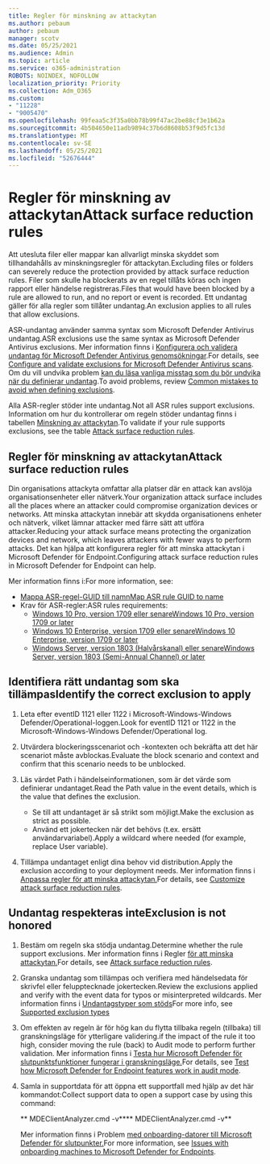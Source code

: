 ```yaml
---
title: Regler för minskning av attackytan
ms.author: pebaum
author: pebaum
manager: scotv
ms.date: 05/25/2021
ms.audience: Admin
ms.topic: article
ms.service: o365-administration
ROBOTS: NOINDEX, NOFOLLOW
localization_priority: Priority
ms.collection: Adm_O365
ms.custom:
- "11228"
- "9005470"
ms.openlocfilehash: 99feaa5c3f35a0bb78b99f47ac2be88cf3e1b62a
ms.sourcegitcommit: 4b504650e11adb9894c37b6d8608b53f9d5fc13d
ms.translationtype: MT
ms.contentlocale: sv-SE
ms.lasthandoff: 05/25/2021
ms.locfileid: "52676444"
---
```

# <a name="attack-surface-reduction-rules"></a><span data-ttu-id="07e34-102">Regler för minskning av attackytan</span><span class="sxs-lookup"><span data-stu-id="07e34-102">Attack surface reduction rules</span></span>

<span data-ttu-id="07e34-103">Att utesluta filer eller mappar kan allvarligt minska skyddet som tillhandahålls av minskningsregler för attackytan.</span><span class="sxs-lookup"><span data-stu-id="07e34-103">Excluding files or folders can severely reduce the protection provided by attack surface reduction rules.</span></span> <span data-ttu-id="07e34-104">Filer som skulle ha blockerats av en regel tillåts köras och ingen rapport eller händelse registreras.</span><span class="sxs-lookup"><span data-stu-id="07e34-104">Files that would have been blocked by a rule are allowed to run, and no report or event is recorded.</span></span> <span data-ttu-id="07e34-105">Ett undantag gäller för alla regler som tillåter undantag.</span><span class="sxs-lookup"><span data-stu-id="07e34-105">An exclusion applies to all rules that allow exclusions.</span></span>

<span data-ttu-id="07e34-106">ASR-undantag använder samma syntax som Microsoft Defender Antivirus undantag.</span><span class="sxs-lookup"><span data-stu-id="07e34-106">ASR exclusions use the same syntax as Microsoft Defender Antivirus exclusions.</span></span> <span data-ttu-id="07e34-107">Mer information finns i [Konfigurera och validera undantag för Microsoft Defender Antivirus genomsökningar](/microsoft-365/security/defender-endpoint/configure-exclusions-microsoft-defender-antivirus).</span><span class="sxs-lookup"><span data-stu-id="07e34-107">For details, see [Configure and validate exclusions for Microsoft Defender Antivirus scans](/microsoft-365/security/defender-endpoint/configure-exclusions-microsoft-defender-antivirus).</span></span> <span data-ttu-id="07e34-108">Om du vill undvika problem [kan du läsa vanliga misstag som du bör undvika när du definierar undantag](/microsoft-365/security/defender-endpoint/common-exclusion-mistakes-microsoft-defender-antivirus).</span><span class="sxs-lookup"><span data-stu-id="07e34-108">To avoid problems, review [Common mistakes to avoid when defining exclusions](/microsoft-365/security/defender-endpoint/common-exclusion-mistakes-microsoft-defender-antivirus).</span></span>

<span data-ttu-id="07e34-109">Alla ASR-regler stöder inte undantag.</span><span class="sxs-lookup"><span data-stu-id="07e34-109">Not all ASR rules support exclusions.</span></span> <span data-ttu-id="07e34-110">Information om hur du kontrollerar om regeln stöder undantag finns i tabellen [Minskning av attackytan](/microsoft-365/security/defender-endpoint/attack-surface-reduction#attack-surface-reduction-rules).</span><span class="sxs-lookup"><span data-stu-id="07e34-110">To validate if your rule supports exclusions, see the table [Attack surface reduction rules](/microsoft-365/security/defender-endpoint/attack-surface-reduction#attack-surface-reduction-rules).</span></span>

## <a name="attack-surface-reduction-rules"></a><span data-ttu-id="07e34-111">Regler för minskning av attackytan</span><span class="sxs-lookup"><span data-stu-id="07e34-111">Attack surface reduction rules</span></span>

<span data-ttu-id="07e34-112">Din organisations attackyta omfattar alla platser där en attack kan avslöja organisationsenheter eller nätverk.</span><span class="sxs-lookup"><span data-stu-id="07e34-112">Your organization attack surface includes all the places where an attacker could compromise organization devices or networks.</span></span> <span data-ttu-id="07e34-113">Att minska attackytan innebär att skydda organisationens enheter och nätverk, vilket lämnar attacker med färre sätt att utföra attacker.</span><span class="sxs-lookup"><span data-stu-id="07e34-113">Reducing your attack surface means protecting the organization devices and network, which leaves attackers with fewer ways to perform attacks.</span></span> <span data-ttu-id="07e34-114">Det kan hjälpa att konfigurera regler för att minska attackytan i Microsoft Defender för Endpoint.</span><span class="sxs-lookup"><span data-stu-id="07e34-114">Configuring attack surface reduction rules in Microsoft Defender for Endpoint can help.</span></span>

<span data-ttu-id="07e34-115">Mer information finns i:</span><span class="sxs-lookup"><span data-stu-id="07e34-115">For more information, see:</span></span>

- [<span data-ttu-id="07e34-116">Mappa ASR-regel-GUID till namn</span><span class="sxs-lookup"><span data-stu-id="07e34-116">Map ASR rule GUID to name</span></span>](/microsoft-365/security/defender-endpoint/attack-surface-reduction#attack-surface-reduction-rules)
- <span data-ttu-id="07e34-117">Krav för ASR-regler:</span><span class="sxs-lookup"><span data-stu-id="07e34-117">ASR rules requirements:</span></span>
    - [<span data-ttu-id="07e34-118">Windows 10 Pro, version 1709 eller senare</span><span class="sxs-lookup"><span data-stu-id="07e34-118">Windows 10 Pro, version 1709 or later</span></span>](/windows/whats-new/whats-new-windows-10-version-1709)
    - [<span data-ttu-id="07e34-119">Windows 10 Enterprise, version 1709 eller senare</span><span class="sxs-lookup"><span data-stu-id="07e34-119">Windows 10 Enterprise, version 1709 or later</span></span>](/windows/whats-new/whats-new-windows-10-version-1709)
    - [<span data-ttu-id="07e34-120">Windows Server, version 1803 (Halvårskanal) eller senare</span><span class="sxs-lookup"><span data-stu-id="07e34-120">Windows Server, version 1803 (Semi-Annual Channel) or later</span></span>](/windows-server/get-started/whats-new-in-windows-server-1803)

## <a name="identify-the-correct-exclusion-to-apply"></a><span data-ttu-id="07e34-121">Identifiera rätt undantag som ska tillämpas</span><span class="sxs-lookup"><span data-stu-id="07e34-121">Identify the correct exclusion to apply</span></span>

1. <span data-ttu-id="07e34-122">Leta efter eventID 1121 eller 1122 i Microsoft-Windows-Windows Defender/Operational-loggen.</span><span class="sxs-lookup"><span data-stu-id="07e34-122">Look for eventID 1121 or 1122 in the Microsoft-Windows-Windows Defender/Operational log.</span></span>

1. <span data-ttu-id="07e34-123">Utvärdera blockeringsscenariot och -kontexten och bekräfta att det här scenariot måste avblockas.</span><span class="sxs-lookup"><span data-stu-id="07e34-123">Evaluate the block scenario and context and confirm that this scenario needs to be unblocked.</span></span>

1. <span data-ttu-id="07e34-124">Läs värdet Path i händelseinformationen, som är det värde som definierar undantaget.</span><span class="sxs-lookup"><span data-stu-id="07e34-124">Read the Path value in the event details, which is the value that defines the exclusion.</span></span>
    - <span data-ttu-id="07e34-125">Se till att undantaget är så strikt som möjligt.</span><span class="sxs-lookup"><span data-stu-id="07e34-125">Make the exclusion as strict as possible.</span></span>
    - <span data-ttu-id="07e34-126">Använd ett jokertecken när det behövs (t.ex. ersätt användarvariabel).</span><span class="sxs-lookup"><span data-stu-id="07e34-126">Apply a wildcard where needed (for example, replace User variable).</span></span>

1. <span data-ttu-id="07e34-127">Tillämpa undantaget enligt dina behov vid distribution.</span><span class="sxs-lookup"><span data-stu-id="07e34-127">Apply the exclusion according to your deployment needs.</span></span> <span data-ttu-id="07e34-128">Mer information finns i [Anpassa regler för att minska attackytan.](/microsoft-365/security/defender-endpoint/customize-attack-surface-reduction)</span><span class="sxs-lookup"><span data-stu-id="07e34-128">For details, see [Customize attack surface reduction rules](/microsoft-365/security/defender-endpoint/customize-attack-surface-reduction).</span></span>

## <a name="exclusion-is-not-honored"></a><span data-ttu-id="07e34-129">Undantag respekteras inte</span><span class="sxs-lookup"><span data-stu-id="07e34-129">Exclusion is not honored</span></span>

1. <span data-ttu-id="07e34-130">Bestäm om regeln ska stödja undantag.</span><span class="sxs-lookup"><span data-stu-id="07e34-130">Determine whether the rule support exclusions.</span></span> <span data-ttu-id="07e34-131">Mer information finns i Regler [för att minska attackytan.](/microsoft-365/security/defender-endpoint/attack-surface-reduction#attack-surface-reduction-rules)</span><span class="sxs-lookup"><span data-stu-id="07e34-131">For details, see [Attack surface reduction rules](/microsoft-365/security/defender-endpoint/attack-surface-reduction#attack-surface-reduction-rules).</span></span>

1. <span data-ttu-id="07e34-132">Granska undantag som tillämpas och verifiera med händelsedata för skrivfel eller felupptecknade jokertecken.</span><span class="sxs-lookup"><span data-stu-id="07e34-132">Review the exclusions applied and verify with the event data for typos or misinterpreted wildcards.</span></span> <span data-ttu-id="07e34-133">Mer information finns i [Undantagstyper som stöds](/microsoft-365/security/defender-endpoint/mac-exclusions#supported-exclusion-types)</span><span class="sxs-lookup"><span data-stu-id="07e34-133">For more info, see [Supported exclusion types](/microsoft-365/security/defender-endpoint/mac-exclusions#supported-exclusion-types)</span></span>

1. <span data-ttu-id="07e34-134">Om effekten av regeln är för hög kan du flytta tillbaka regeln (tillbaka) till granskningsläge för ytterligare validering.</span><span class="sxs-lookup"><span data-stu-id="07e34-134">if the impact of the rule it too high, consider moving the rule (back) to Audit mode to perform further validation.</span></span> <span data-ttu-id="07e34-135">Mer information finns i [Testa hur Microsoft Defender för slutpunktsfunktioner fungerar i granskningsläge.](/microsoft-365/security/defender-endpoint/audit-windows-defender)</span><span class="sxs-lookup"><span data-stu-id="07e34-135">For details, see [Test how Microsoft Defender for Endpoint features work in audit mode](/microsoft-365/security/defender-endpoint/audit-windows-defender).</span></span>

1. <span data-ttu-id="07e34-136">Samla in supportdata för att öppna ett supportfall med hjälp av det här kommandot:</span><span class="sxs-lookup"><span data-stu-id="07e34-136">Collect support data to open a support case by using this command:</span></span>
    
   <span data-ttu-id="07e34-137">\*\* MDEClientAnalyzer.cmd -v\*\*</span><span class="sxs-lookup"><span data-stu-id="07e34-137">\*\* MDEClientAnalyzer.cmd -v\*\*</span></span>

    <span data-ttu-id="07e34-138">Mer information finns i Problem [med onboarding-datorer till Microsoft Defender för slutpunkter.](issues-with-onboarding-machines.md)</span><span class="sxs-lookup"><span data-stu-id="07e34-138">For more information, see [Issues with onboarding machines to Microsoft Defender for Endpoints](issues-with-onboarding-machines.md).</span></span>
